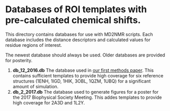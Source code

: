 # Databases of ROI templates with pre-calculated chemical shifts.

This directory contains databases for use with MD2NMR scripts.  Each database includes the distance descriptors and calculated values for residue regions of interest.

The newest database should always be used.  Older databases are provided for posterity. 

1. **db_12_2016.db**  The database used in [our first methods paper](http://www.sciencedirect.com/science/article/pii/S2210271X16304790).  This contains sufficient templates to provide high coverage for six reference structures (1ENH, 1IGD, 1HIK, 3OBL, 1QZM, 1UBQ) for a significant amount of simulation.
2. **db_2_2017.db** The database used to generate figures for a poster for the 2017 Biophysical Society Meeting.  This addes templates to provide high coverage for 2A3D and 1L2Y.
